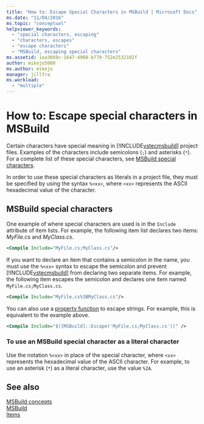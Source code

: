 ```yaml
---
title: "How to: Escape Special Characters in MSBuild | Microsoft Docs"
ms.date: "11/04/2016"
ms.topic: "conceptual"
helpviewer_keywords: 
  - "special characters, escaping"
  - "characters, escapes"
  - "escape characters"
  - "MSBuild, escaping special characters"
ms.assetid: 1aa3669c-1647-4960-b770-752e2532102f
author: mikejo5000
ms.author: mikejo
manager: jillfra
ms.workload: 
  - "multiple"
---
```

# How to: Escape special characters in MSBuild

Certain characters have special meaning in [!INCLUDE[vstecmsbuild](../extensibility/internals/includes/vstecmsbuild_md.md)] project files. Examples of the characters include semicolons (`;`) and asterisks (`*`). For a complete list of these special characters, see [MSBuild special characters](../msbuild/msbuild-special-characters.md).
  
In order to use these special characters as literals in a project file, they must be specified by using the syntax `%<xx>`, where `<xx>` represents the ASCII hexadecimal value of the character.
  
## MSBuild special characters

 One example of where special characters are used is in the `Include` attribute of item lists. For example, the following item list declares two items: *MyFile.cs* and *MyClass.cs*.  
  
```xml  
<Compile Include="MyFile.cs;MyClass.cs"/>  
```  
  
If you want to declare an item that contains a semicolon in the name, you must use the `%<xx>` syntax to escape the semicolon and prevent [!INCLUDE[vstecmsbuild](../extensibility/internals/includes/vstecmsbuild_md.md)] from declaring two separate items. For example, the following item escapes the semicolon and declares one item named `MyFile.cs;MyClass.cs`.
  
```xml  
<Compile Include="MyFile.cs%3BMyClass.cs"/>  
```  

You can also use a [property function](../msbuild/property-functions.md) to escape strings. For example, this is equivalent to the example above.

```xml
<Compile Include="$([MSBuild]::Escape('MyFile.cs;MyClass.cs'))" />
```

### To use an MSBuild special character as a literal character

Use the notation `%<xx>` in place of the special character, where `<xx>` represents the hexadecimal value of the ASCII character. For example, to use an asterisk (`*`) as a literal character, use the value `%2A`.

 
## See also  
 [MSBuild concepts](../msbuild/msbuild-concepts.md)   
 [MSBuild](../msbuild/msbuild.md)   
 [Items](../msbuild/msbuild-items.md)   
